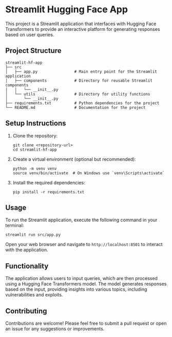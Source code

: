 # Streamlit Hugging Face App

This project is a Streamlit application that interfaces with Hugging Face Transformers to provide an interactive platform for generating responses based on user queries.

## Project Structure

```
streamlit-hf-app
├── src
│   ├── app.py                # Main entry point for the Streamlit application
│   ├── components            # Directory for reusable Streamlit components
│   │   └── __init__.py
│   └── utils                 # Directory for utility functions
│       └── __init__.py
├── requirements.txt          # Python dependencies for the project
└── README.md                 # Documentation for the project
```

## Setup Instructions

1. Clone the repository:
   ```
   git clone <repository-url>
   cd streamlit-hf-app
   ```

2. Create a virtual environment (optional but recommended):
   ```
   python -m venv venv
   source venv/bin/activate  # On Windows use `venv\Scripts\activate`
   ```

3. Install the required dependencies:
   ```
   pip install -r requirements.txt
   ```

## Usage

To run the Streamlit application, execute the following command in your terminal:
```
streamlit run src/app.py
```

Open your web browser and navigate to `http://localhost:8501` to interact with the application.

## Functionality

The application allows users to input queries, which are then processed using a Hugging Face Transformers model. The model generates responses based on the input, providing insights into various topics, including vulnerabilities and exploits.

## Contributing

Contributions are welcome! Please feel free to submit a pull request or open an issue for any suggestions or improvements.